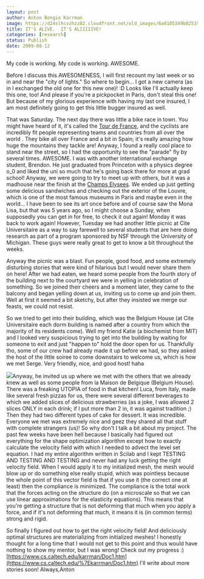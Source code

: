 ```yaml
---
layout: post
author: Anton Bongio Karrman
image: https://d24slhcvzhzz82.cloudfront.net/old_images/6a0105349b8251970b0120a4ea8eb1970b-800wi.jpg
title: IT'S ALIVE.  IT'S ALIIIIIVE!
categories: [research]
status: Publish
date: 2009-08-12
---
```


My code is working. My code is working. AWESOME.

Before I discuss this AWESOMENESS, I will first recount my last week or so in and near the "city of lights."
So where to begin... I got a new camera (as in I exchanged the old one for this new one)! :D Looks like I'll actually keep this one, too! And please if you're a pickpocket in Paris, don't steal this one! But because of my glorious experience with having my last one insured, I am most definitely going to get this little bugger insured as well.

That was Saturday. The next day there was little a bike race in town. You might have heard of it, it's called the [Tour de France](https://en.wikipedia.org/wiki/Tour_de_France), and the cyclists are incredibly fit people representing teams and countries from all over the world . They bike all over France and a bit in Spain; it's really amazing how huge the mountains they tackle are! Anyway, I found a really cool place to stand near the street, so I had the opportunity to see the "parade" fly by several times. AWESOME. I was with another international exchange student, Brendon. He just graduated from Princeton with a physics degree o_0 and liked the uni so much that he's going back there for more at grad school! Anyway, we were going to try to meet up with others, but it was a madhouse near the finish at the [Champs Elysees](https://en.wikipedia.org/wiki/Champs_Elysee). 
We ended up just getting some delicious sandwiches and checking out the exterior of the Louvre, which is one of the most famous museums in Paris and maybe even in the world... I have been to see its art once before and of course saw the Mona Lisa, but that was 5 years ago, so I might choose a Sunday, when supposedly you can get in for free, to check it out again!
Monday it was back to work again! However, Tuesday we had another little picnic at Cite Universitaire as a way to say farewell to several students that are here doing research as part of a program sponsored by NSF through the University of Michigan. These guys were really great to get to know a bit throughout the weeks.

Anyway the picnic was a blast. Fun people, good food, and some extremely disturbing stories that were kind of hilarious but I would never share them on here! After we had eaten, we heard some people from the fourth story of the building next to the courtyard we were in yelling in celebration of something. So we joined their cheers and a moment later, they came to the balcony and began yelling down at us, inviting us to come up and join them. Well at first it seemed a bit sketchy, but after they insisted we merge our feasts, we could not resist.

So we tried to get into their building, which was the Belgium House (at Cite Universitaire each dorm building is named after a country from which the majority of its residents come). Well my friend Katie (a biochemist from MIT) and I looked very suspicious trying to get into the building by waiting for someone to exit and just "happen to" hold the door open for us. Thankfully tho, some of our crew had already made it up before we had, so they asked the host of the little soiree to come downstairs to welcome us, which is how we met Serge. Very friendly, nice, and good host! haha

![](https://d24slhcvzhzz82.cloudfront.net/old_images/6a0105349b8251970b0120a541bbba970c-800wi.jpg)Anyway, he invited us up where we met with the others that we already knew as well as some people from la Maison de Belgique (Belgium House). There was a freaking UTOPIA of food in that kitchen! Luca, from Italy, made like several fresh pizzas for us, there were several different beverages to which we added slices of delicious strawberries (as a joke, I was allowed 2 slices ONLY in each drink; if I put more than 2 in, it was against tradition ;) Then they had two different types of cake for dessert. It was incredible. Everyone we met was extremely nice and geez they shared all that stuff with complete strangers (us)!
So why don't I talk a bit about my project. The past few weeks have been hell because I basically had figured out everything for the shape optimization algorithm except how to exactly calculate the velocity field with which I needed to advect the level set equation. I had my entire algorithm written in Scilab and I kept TESTING AND TESTING AND TESTING and never had any luck getting the right velocity field. When I would apply it to my initialized mesh, the mesh would blow up or do something else really stupid, which was pointless because the whole point of this vector field is that if you use it (the correct one at least) then the compliance is minimized. The compliance is the total work that the forces acting on the structure do (on a microscale so that we can use linear approximations for the elasticity equations). This means that you're getting a structure that is not deforming that much when you apply a force, and if it's not deforming that much, it means it is (in common terms) strong and rigid.

So finally I figured out how to get the right velocity field! And deliciously optimal structures are materializing from initialized meshes! I honestly thought for a long time that I would not get to this point and thus would have nothing to show my mentor, but I was wrong! 
Check out my progress :)
[https://www.cs.caltech.edu/karrman/Doc1.htm](https://www.cs.caltech.edu/%7Ekarrman/Doc1.htm)
I'll write about more stories soon!
Always,Anton
